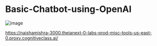 # Basic-Chatbot-using-OpenAI
![image](https://github.com/user-attachments/assets/d68685e0-3bd1-412e-b648-820c80cc280a)

https://naishamishra-3000.theianext-0-labs-prod-misc-tools-us-east-0.proxy.cognitiveclass.ai/

